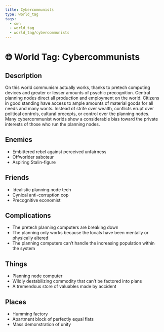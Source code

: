 ```yaml
---
title: Cybercommunists
type: world_tag
tags:
  - swn
  - world_tag
  - world_tag/cybercommunists
---
```

# 🌐 World Tag: Cybercommunists

## Description
On this world communism actually works, thanks to pretech computing devices and greater or lesser amounts of psychic precognition. Central planning nodes direct all production and employment on the world. Citizens in good standing have access to ample amounts of material goods for all needs and many wants. Instead of strife over wealth, conflicts erupt over political controls, cultural precepts, or control over the planning nodes. Many cybercommunist worlds show a considerable bias toward the private interests of those who run the planning nodes.
## Enemies
- Embittered rebel against perceived unfairness
- Offworlder saboteur
- Aspiring Stalin-figure

## Friends
- Idealistic planning node tech
- Cynical anti-corruption cop
- Precognitive economist

## Complications
- The pretech planning computers are breaking down
- The planning only works because the locals have been mentally or physically altered
- The planning computers can’t handle the increasing population within the system

## Things
- Planning node computer
- Wildly destabilizing commodity that can’t be factored into plans
- A tremendous store of valuables made by accident

## Places
- Humming factory
- Apartment block of perfectly equal flats
- Mass demonstration of unity

